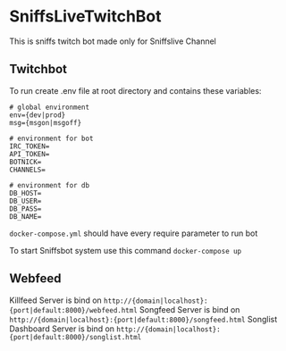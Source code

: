 # SniffsLiveTwitchBot
This is sniffs twitch bot made only for Sniffslive Channel

## Twitchbot

To run create .env file at root directory and contains these variables:
```
# global environment
env={dev|prod}
msg={msgon|msgoff}

# environment for bot
IRC_TOKEN=
API_TOKEN=
BOTNICK=
CHANNELS=

# environment for db
DB_HOST=
DB_USER=
DB_PASS=
DB_NAME=

```

`docker-compose.yml` should have every require parameter to run bot

To start Sniffsbot system use this command `docker-compose up`

## Webfeed

Killfeed Server is bind on `http://{domain|localhost}:{port|default:8000}/webfeed.html`
Songfeed Server is bind on `http://{domain|localhost}:{port|default:8000}/songfeed.html`
Songlist Dashboard Server is bind on `http://{domain|localhost}:{port|default:8000}/songlist.html`
